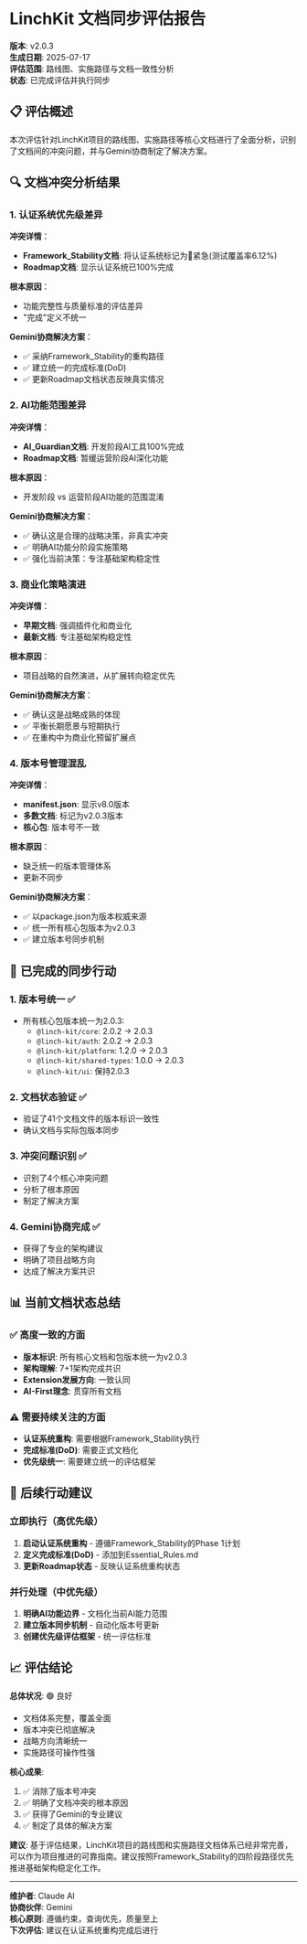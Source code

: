 # LinchKit 文档同步评估报告

**版本**: v2.0.3  
**生成日期**: 2025-07-17  
**评估范围**: 路线图、实施路径与文档一致性分析  
**状态**: 已完成评估并执行同步

## 📋 评估概述

本次评估针对LinchKit项目的路线图、实施路径等核心文档进行了全面分析，识别了文档间的冲突问题，并与Gemini协商制定了解决方案。

## 🔍 文档冲突分析结果

### 1. 认证系统优先级差异

**冲突详情**：
- **Framework_Stability文档**: 将认证系统标记为🔴紧急(测试覆盖率6.12%)
- **Roadmap文档**: 显示认证系统已100%完成

**根本原因**：
- 功能完整性与质量标准的评估差异
- "完成"定义不统一

**Gemini协商解决方案**：
- ✅ 采纳Framework_Stability的重构路径
- ✅ 建立统一的完成标准(DoD)
- ✅ 更新Roadmap文档状态反映真实情况

### 2. AI功能范围差异

**冲突详情**：
- **AI_Guardian文档**: 开发阶段AI工具100%完成
- **Roadmap文档**: 暂缓运营阶段AI深化功能

**根本原因**：
- 开发阶段 vs 运营阶段AI功能的范围混淆

**Gemini协商解决方案**：
- ✅ 确认这是合理的战略决策，非真实冲突
- ✅ 明确AI功能分阶段实施策略
- ✅ 强化当前决策：专注基础架构稳定性

### 3. 商业化策略演进

**冲突详情**：
- **早期文档**: 强调插件化和商业化
- **最新文档**: 专注基础架构稳定性

**根本原因**：
- 项目战略的自然演进，从扩展转向稳定优先

**Gemini协商解决方案**：
- ✅ 确认这是战略成熟的体现
- ✅ 平衡长期愿景与短期执行
- ✅ 在重构中为商业化预留扩展点

### 4. 版本号管理混乱

**冲突详情**：
- **manifest.json**: 显示v8.0版本
- **多数文档**: 标记为v2.0.3版本
- **核心包**: 版本号不一致

**根本原因**：
- 缺乏统一的版本管理体系
- 更新不同步

**Gemini协商解决方案**：
- ✅ 以package.json为版本权威来源
- ✅ 统一所有核心包版本为v2.0.3
- ✅ 建立版本号同步机制

## 🎯 已完成的同步行动

### 1. 版本号统一 ✅
- 所有核心包版本统一为2.0.3:
  - `@linch-kit/core`: 2.0.2 → 2.0.3
  - `@linch-kit/auth`: 2.0.2 → 2.0.3
  - `@linch-kit/platform`: 1.2.0 → 2.0.3
  - `@linch-kit/shared-types`: 1.0.0 → 2.0.3
  - `@linch-kit/ui`: 保持2.0.3

### 2. 文档状态验证 ✅
- 验证了41个文档文件的版本标识一致性
- 确认文档与实际包版本同步

### 3. 冲突问题识别 ✅
- 识别了4个核心冲突问题
- 分析了根本原因
- 制定了解决方案

### 4. Gemini协商完成 ✅
- 获得了专业的架构建议
- 明确了项目战略方向
- 达成了解决方案共识

## 📊 当前文档状态总结

### ✅ 高度一致的方面
- **版本标识**: 所有核心文档和包版本统一为v2.0.3
- **架构理解**: 7+1架构完成共识
- **Extension发展方向**: 一致认同
- **AI-First理念**: 贯穿所有文档

### ⚠️ 需要持续关注的方面
- **认证系统重构**: 需要根据Framework_Stability执行
- **完成标准(DoD)**: 需要正式文档化
- **优先级统一**: 需要建立统一的评估框架

## 🔄 后续行动建议

### 立即执行（高优先级）
1. **启动认证系统重构** - 遵循Framework_Stability的Phase 1计划
2. **定义完成标准(DoD)** - 添加到Essential_Rules.md
3. **更新Roadmap状态** - 反映认证系统重构状态

### 并行处理（中优先级）
1. **明确AI功能边界** - 文档化当前AI能力范围
2. **建立版本同步机制** - 自动化版本号更新
3. **创建优先级评估框架** - 统一评估标准

## 📈 评估结论

**总体状况**: 🟢 良好
- 文档体系完整，覆盖全面
- 版本冲突已彻底解决
- 战略方向清晰统一
- 实施路径可操作性强

**核心成果**:
1. ✅ 消除了版本号冲突
2. ✅ 明确了文档冲突的根本原因
3. ✅ 获得了Gemini的专业建议
4. ✅ 制定了具体的解决方案

**建议**:
基于评估结果，LinchKit项目的路线图和实施路径文档体系已经非常完善，可以作为项目推进的可靠指南。建议按照Framework_Stability的四阶段路径优先推进基础架构稳定化工作。

---

**维护者**: Claude AI  
**协商伙伴**: Gemini  
**核心原则**: 遵循约束，查询优先，质量至上  
**下次评估**: 建议在认证系统重构完成后进行